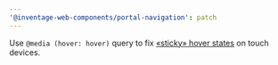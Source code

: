 ```yaml
---
'@inventage-web-components/portal-navigation': patch
---
```


Use `@media (hover: hover)` query to fix [«sticky» hover states](https://css-tricks.com/solving-sticky-hover-states-with-media-hover-hover/) on touch devices.
